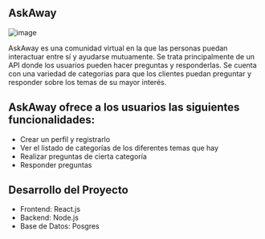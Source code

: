 ## AskAway
![image](https://user-images.githubusercontent.com/61555652/141694734-95281bd5-f6ff-4239-b786-7d4603ee8ce4.png)



AskAway es una comunidad virtual en la que las personas puedan interactuar entre sí y ayudarse mutuamente. 
Se trata principalmente de un API donde los usuarios pueden hacer preguntas y responderlas.
Se cuenta con una variedad de categorías para que los clientes puedan preguntar y responder sobre los temas de su mayor interés.

## AskAway ofrece a los usuarios las siguientes funcionalidades: 

- Crear un perfil y registrarlo
- Ver el listado de categorías de los diferentes temas que hay 
- Realizar preguntas de cierta categoría
- Responder preguntas 

## Desarrollo del Proyecto
- Frontend: React.js
- Backend: Node.js
- Base de Datos: Posgres
